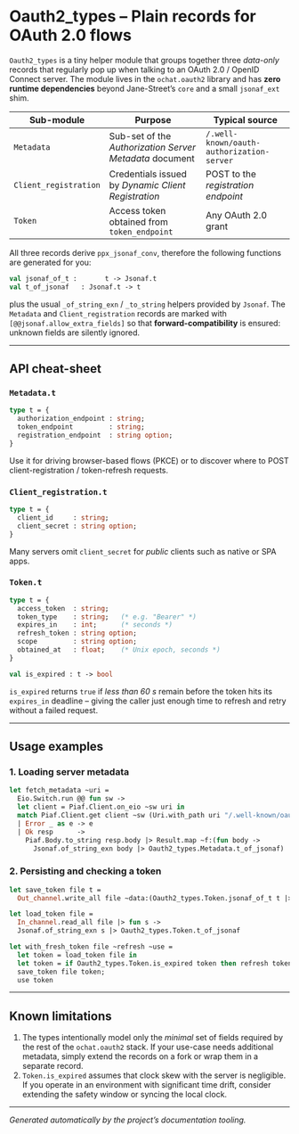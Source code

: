 # Oauth2_types – Plain records for OAuth 2.0 flows

`Oauth2_types` is a tiny helper module that groups together three *data-only*
records that regularly pop up when talking to an OAuth 2.0 / OpenID Connect
server.  The module lives in the `ochat.oauth2` library and has **zero
runtime dependencies** beyond Jane-Street’s `core` and a small `jsonaf_ext`
shim.

| Sub-module | Purpose | Typical source |
|------------|---------|-----------------|
| `Metadata` | Sub-set of the *Authorization Server Metadata* document | `/.well-known/oauth-authorization-server` |
| `Client_registration` | Credentials issued by *Dynamic Client Registration* | POST to the *registration endpoint* |
| `Token` | Access token obtained from `token_endpoint` | Any OAuth 2.0 grant |

All three records derive `ppx_jsonaf_conv`, therefore the following functions
are generated for you:

```ocaml
val jsonaf_of_t :       t -> Jsonaf.t
val t_of_jsonaf   : Jsonaf.t -> t
```

plus the usual `_of_string_exn` / `_to_string` helpers provided by
`Jsonaf`.  The `Metadata` and `Client_registration` records are marked with
`[@@jsonaf.allow_extra_fields]` so that **forward-compatibility** is ensured:
unknown fields are silently ignored.

---

## API cheat-sheet

### `Metadata.t`

```ocaml
type t = {
  authorization_endpoint : string;
  token_endpoint         : string;
  registration_endpoint  : string option;
}
```

Use it for driving browser-based flows (PKCE) or to discover where to POST
client-registration / token-refresh requests.

### `Client_registration.t`

```ocaml
type t = {
  client_id     : string;
  client_secret : string option;
}
```

Many servers omit `client_secret` for *public* clients such as native or
SPA apps.

### `Token.t`

```ocaml
type t = {
  access_token  : string;
  token_type    : string;   (* e.g. "Bearer" *)
  expires_in    : int;      (* seconds *)
  refresh_token : string option;
  scope         : string option;
  obtained_at   : float;    (* Unix epoch, seconds *)
}

val is_expired : t -> bool
```

`is_expired` returns `true` if *less than 60 s* remain before the token hits
its `expires_in` deadline – giving the caller just enough time to refresh and
retry without a failed request.

---

## Usage examples

### 1. Loading server metadata

```ocaml
let fetch_metadata ~uri =
  Eio.Switch.run @@ fun sw ->
  let client = Piaf.Client.on_eio ~sw uri in
  match Piaf.Client.get client ~sw (Uri.with_path uri "/.well-known/oauth-authorization-server") with
  | Error _ as e -> e
  | Ok resp      ->
    Piaf.Body.to_string resp.body |> Result.map ~f:(fun body ->
      Jsonaf.of_string_exn body |> Oauth2_types.Metadata.t_of_jsonaf)
```

### 2. Persisting and checking a token

```ocaml
let save_token file t =
  Out_channel.write_all file ~data:(Oauth2_types.Token.jsonaf_of_t t |> Jsonaf.to_string)

let load_token file =
  In_channel.read_all file |> fun s ->
  Jsonaf.of_string_exn s |> Oauth2_types.Token.t_of_jsonaf

let with_fresh_token file ~refresh ~use =
  let token = load_token file in
  let token = if Oauth2_types.Token.is_expired token then refresh token else token in
  save_token file token;
  use token
```

---

## Known limitations

1. The types intentionally model only the *minimal* set of fields required by
   the rest of the `ochat.oauth2` stack.  If your use-case needs
   additional metadata, simply extend the records on a fork or wrap them in a
   separate record.
2. `Token.is_expired` assumes that clock skew with the server is negligible.
   If you operate in an environment with significant time drift, consider
   extending the safety window or syncing the local clock.

---

*Generated automatically by the project’s documentation tooling.*

